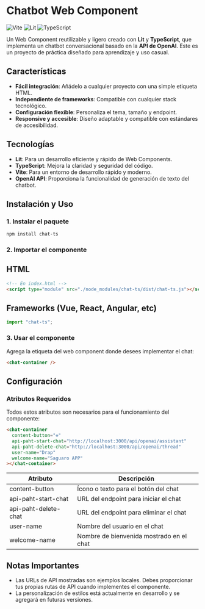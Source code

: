 # Chatbot Web Component

![Vite](https://img.shields.io/badge/Vite-646CFF?style=for-the-badge&logo=vite&logoColor=white)
![Lit](https://img.shields.io/badge/Lit-324FFF?style=for-the-badge&logo=lit&logoColor=white)
![TypeScript](https://img.shields.io/badge/TypeScript-3178C6?style=for-the-badge&logo=typescript&logoColor=white)

Un Web Component reutilizable y ligero creado con **Lit** y **TypeScript**, que implementa un chatbot conversacional basado en la **API de OpenAI**. Este es un proyecto de práctica diseñado para aprendizaje y uso casual.

## Características

- **Fácil integración**: Añádelo a cualquier proyecto con una simple etiqueta HTML.
- **Independiente de frameworks**: Compatible con cualquier stack tecnológico.
- **Configuración flexible**: Personaliza el tema, tamaño y endpoint.
- **Responsive y accesible**: Diseño adaptable y compatible con estándares de accesibilidad.

## Tecnologías

- **Lit**: Para un desarrollo eficiente y rápido de Web Components.
- **TypeScript**: Mejora la claridad y seguridad del código.
- **Vite**: Para un entorno de desarrollo rápido y moderno.
- **OpenAI API**: Proporciona la funcionalidad de generación de texto del chatbot.

## Instalación y Uso

### 1. Instalar el paquete

```bash
npm install chat-ts
```

### 2. Importar el componente

## HTML

```html
<!-- En index.html -->
<script type="module" src="./node_modules/chat-ts/dist/chat-ts.js"></script>
```

## Frameworks (Vue, React, Angular, etc)

```typescript
import "chat-ts";
```

### 3. Usar el componente

Agrega la etiqueta del web component donde desees implementar el chat:

```html
<chat-container />
```

## Configuración

### Atributos Requeridos

Todos estos atributos son necesarios para el funcionamiento del componente:

```html
<chat-container
  content-button="❉"
  api-paht-start-chat="http://localhost:3000/api/openai/assistant"
  api-paht-delete-chat="http://localhost:3000/api/openai/thread"
  user-name="Drap"
  welcome-name="Saguaro APP"
></chat-container>
```

| Atributo             | Descripción                              |
| -------------------- | ---------------------------------------- |
| content-button       | Ícono o texto para el botón del chat     |
| api-paht-start-chat  | URL del endpoint para iniciar el chat    |
| api-paht-delete-chat | URL del endpoint para eliminar el chat   |
| user-name            | Nombre del usuario en el chat            |
| welcome-name         | Nombre de bienvenida mostrado en el chat |

## Notas Importantes

- Las URLs de API mostradas son ejemplos locales. Debes proporcionar tus propias rutas de API cuando implementes el componente.
- La personalización de estilos está actualmente en desarrollo y se agregará en futuras versiones.
